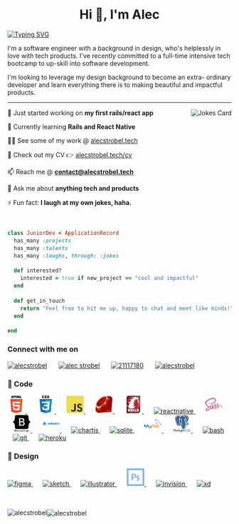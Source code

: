 <h1 align="center">Hi 👋, I'm Alec</h1>
<a href="https://git.io/typing-svg" align="center"><img src="https://readme-typing-svg.demolab.com?font=Fira+Code&pause=1000&width=650&lines=a+programmer;a+designer;just+a+passionate+tech+guy+looking+to+do+big+things" alt="Typing SVG" /></a>

I'm a software engineer with a background in design, who's helplessly in love with tech products. I've recently committed to a full-time intensive tech bootcamp to up-skill into software development.

I'm looking to leverage my design background to become an extra- ordinary developer and learn everything there is to making beautiful and impactful products.

---

<img src="https://readme-jokes.vercel.app/api" alt="Jokes Card" align="right"/>

🔭  Just started working on **my first rails/react app**

🌱  Currently learning **Rails and React Native**

👨‍💻  See some of my work @ [alecstrobel.tech](alecstrobel.tech)

📄  Check out my CV 👉 [alecstrobel.tech/cv](alecstrobel.tech/cv)

📫  Reach me @ **contact@alecstrobel.tech**

💬  Ask me about **anything tech and products**

⚡  Fun fact: **I laugh at my own jokes, haha.**

<br>

```ruby
class JuniorDev < ApplicationRecord
  has_many :projects
  has_many :talents
  has_many :laughs, through: :jokes

  def interested?
    interested = true if new_project == "cool and impactful"
  end

  def get_in_touch
    return "Feel free to hit me up, happy to chat and meet like minds!"
  end

end
```

<h3 align="left">Connect with me on</h3>
<div>
<a href="https://dev.to/alecstrobel" target="blank" style="padding-right:10px;"><img align="center" src="https://raw.githubusercontent.com/rahuldkjain/github-profile-readme-generator/master/src/images/icons/Social/devto.svg" alt="alecstrobel" height="30" width="40" /></a> &nbsp;&nbsp;
<a href="https://linkedin.com/in/alec strobel" target="blank" style="padding-right:10px;"><img align="center" src="https://raw.githubusercontent.com/rahuldkjain/github-profile-readme-generator/master/src/images/icons/Social/linked-in-alt.svg" alt="alec strobel" height="30" width="40" /></a> &nbsp;&nbsp;
<a href="https://stackoverflow.com/users/21117180" target="blank" style="padding-right:10px;"><img align="center" src="https://raw.githubusercontent.com/rahuldkjain/github-profile-readme-generator/master/src/images/icons/Social/stack-overflow.svg" alt="21117180" height="30" width="40" /></a> &nbsp;&nbsp;
<a href="https://www.leetcode.com/alecstrobel" target="blank" style="padding-right:10px;"><img align="center" src="https://raw.githubusercontent.com/rahuldkjain/github-profile-readme-generator/master/src/images/icons/Social/leet-code.svg" alt="alecstrobel" height="30" width="40" /></a>
</div>

<h3 align="left">🧰 Code</h3>
<div>
<a href="https://www.w3.org/html/" target="_blank" rel="noreferrer" style="padding-right:10px;"> <img src="https://raw.githubusercontent.com/devicons/devicon/master/icons/html5/html5-original-wordmark.svg" alt="html5" width="40" height="40"/> </a> &nbsp;&nbsp; <a href="https://www.w3schools.com/css/" target="_blank" rel="noreferrer" style="padding-right:10px;"> <img src="https://raw.githubusercontent.com/devicons/devicon/master/icons/css3/css3-original-wordmark.svg" alt="css3" width="40" height="40"/> </a> &nbsp;&nbsp; <a href="https://developer.mozilla.org/en-US/docs/Web/JavaScript" target="_blank" rel="noreferrer" style="padding-right:10px;"> <img src="https://raw.githubusercontent.com/devicons/devicon/master/icons/javascript/javascript-original.svg" alt="javascript" width="40" height="40"/> </a> &nbsp;&nbsp; <a href="https://www.ruby-lang.org/en/" target="_blank" rel="noreferrer" style="padding-right:10px;"> <img src="https://raw.githubusercontent.com/devicons/devicon/master/icons/ruby/ruby-original.svg" alt="ruby" width="40" height="40"/> </a> &nbsp;&nbsp; <a href="https://rubyonrails.org" target="_blank" rel="noreferrer" style="padding-right:10px;"> <img src="https://raw.githubusercontent.com/devicons/devicon/master/icons/rails/rails-original-wordmark.svg" alt="rails" width="40" height="40"/> </a> &nbsp;&nbsp; <a href="https://reactnative.dev/" target="_blank" rel="noreferrer" style="padding-right:10px;"> <img src="https://reactnative.dev/img/header_logo.svg" alt="reactnative" width="40" height="40"/> </a> &nbsp;&nbsp; <a href="https://sass-lang.com" target="_blank" rel="noreferrer" style="padding-right:10px;"> <img src="https://raw.githubusercontent.com/devicons/devicon/master/icons/sass/sass-original.svg" alt="sass" width="40" height="40"/> </a> &nbsp;&nbsp; <a href="https://getbootstrap.com" target="_blank" rel="noreferrer" style="padding-right:10px;"> <img src="https://raw.githubusercontent.com/devicons/devicon/master/icons/bootstrap/bootstrap-plain-wordmark.svg" alt="bootstrap" width="40" height="40"/> </a> &nbsp;&nbsp; <a href="https://webpack.js.org" target="_blank" rel="noreferrer" style="padding-right:10px;"> <img src="https://raw.githubusercontent.com/devicons/devicon/d00d0969292a6569d45b06d3f350f463a0107b0d/icons/webpack/webpack-original-wordmark.svg" alt="webpack" width="40" height="40"/> </a> &nbsp;&nbsp; <a href="https://www.chartjs.org" target="_blank" rel="noreferrer" style="padding-right:10px;"> <img src="https://www.chartjs.org/media/logo-title.svg" alt="chartjs" width="40" height="40"/> </a> &nbsp;&nbsp; <a href="https://www.sqlite.org/" target="_blank" rel="noreferrer" style="padding-right:10px;"> <img src="https://www.vectorlogo.zone/logos/sqlite/sqlite-icon.svg" alt="sqlite" width="40" height="40"/> </a> &nbsp;&nbsp; <a href="https://www.mysql.com/" target="_blank" rel="noreferrer" style="padding-right:10px;"> <img src="https://raw.githubusercontent.com/devicons/devicon/master/icons/mysql/mysql-original-wordmark.svg" alt="mysql" width="40" height="40"/> </a> &nbsp;&nbsp; <a href="https://www.postgresql.org" target="_blank" rel="noreferrer" style="padding-right:10px;"> <img src="https://raw.githubusercontent.com/devicons/devicon/master/icons/postgresql/postgresql-original-wordmark.svg" alt="postgresql" width="40" height="40"/> </a> &nbsp;&nbsp; <a href="https://www.gnu.org/software/bash/" target="_blank" rel="noreferrer" style="padding-right:10px;"> <img src="https://www.vectorlogo.zone/logos/gnu_bash/gnu_bash-icon.svg" alt="bash" width="40" height="40"/> </a> &nbsp;&nbsp; <a href="https://git-scm.com/" target="_blank" rel="noreferrer" style="padding-right:10px;"> <img src="https://www.vectorlogo.zone/logos/git-scm/git-scm-icon.svg" alt="git" width="40" height="40"/> </a> &nbsp;&nbsp; <a href="https://heroku.com" target="_blank" rel="noreferrer" style="padding-right:10px;"> <img src="https://www.vectorlogo.zone/logos/heroku/heroku-icon.svg" alt="heroku" width="40" height="40"/> </a>
</div>

<h3 align="left">🎨 Design</h3>
<div>
<a href="https://www.figma.com/" target="_blank" rel="noreferrer" style="padding-right:10px;"> <img src="https://www.vectorlogo.zone/logos/figma/figma-icon.svg" alt="figma" width="40" height="40"/> </a> &nbsp;&nbsp; <a href="https://www.sketch.com/" target="_blank" rel="noreferrer" style="padding-right:10px;"> <img src="https://www.vectorlogo.zone/logos/sketchapp/sketchapp-icon.svg" alt="sketch" width="40" height="40"/> </a> &nbsp;&nbsp; <a href="https://www.adobe.com/in/products/illustrator.html" target="_blank" rel="noreferrer" style="padding-right:10px;"> <img src="https://www.vectorlogo.zone/logos/adobe_illustrator/adobe_illustrator-icon.svg" alt="illustrator" width="40" height="40"/> </a> &nbsp;&nbsp; <a href="https://www.photoshop.com/en" target="_blank" rel="noreferrer" style="padding-right:10px;"> <img src="https://raw.githubusercontent.com/devicons/devicon/master/icons/photoshop/photoshop-line.svg" alt="photoshop" width="40" height="40"/> </a> &nbsp;&nbsp; <a href="https://www.invisionapp.com/" target="_blank" rel="noreferrer" style="padding-right:10px;"> <img src="https://www.vectorlogo.zone/logos/invisionapp/invisionapp-icon.svg" alt="invision" width="40" height="40"/> </a> &nbsp;&nbsp; <a href="https://www.adobe.com/products/xd.html" target="_blank" rel="noreferrer" style="padding-right:10px;"> <img src="https://cdn.worldvectorlogo.com/logos/adobe-xd.svg" alt="xd" width="40" height="40"/> </a>
</div>
<br>
<br>

<p><img align="left" src="https://github-readme-stats.vercel.app/api/top-langs?username=alecstrobel&show_icons=true&locale=en&layout=compact" alt="alecstrobel" /> </p>

<p><img align="center" src="https://github-readme-stats.vercel.app/api?username=alecstrobel&show_icons=true&locale=en" alt="alecstrobel" /> </p>
